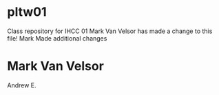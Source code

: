 # pltw01
Class repository for IHCC 01
Mark Van Velsor has made a change to this file!
Mark Made additional changes

Mark Van Velsor 
=======
Andrew E.

